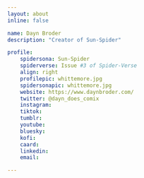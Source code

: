 ```yaml
---
layout: about
inline: false

name: Dayn Broder
description: "Creator of Sun-Spider"

profile: 
    spidersona: Sun-Spider
    spiderverse: Issue #3 of Spider-Verse
    align: right
    profilepic: whittemore.jpg
    spidersonapic: whittemore.jpg
    website: https://www.daynbroder.com/
    twitter: @dayn_does_comix
    instagram: 
    tiktok: 
    tumblr: 
    youtube: 
    bluesky: 
    kofi: 
    caard: 
    linkedin: 
    email: 

---
```


